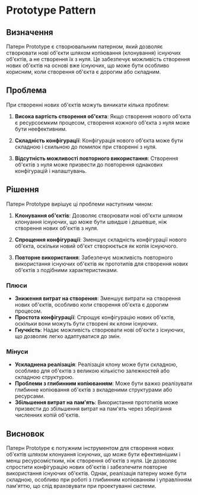 # Prototype Pattern

## Визначення

Патерн Prototype є створювальним патерном, який дозволяє створювати нові об'єкти шляхом копіювання (клонування) існуючих
об'єктів, а не створення їх з нуля. Це забезпечує можливість створення нових об'єктів на основі вже існуючих, що може
бути особливо корисним, коли створення об'єкта є дорогим або складним.

## Проблема

При створенні нових об'єктів можуть виникати кілька проблем:

1. **Висока вартість створення об'єкта**: Якщо створення нового об'єкта є ресурсоємким процесом, створення кожного
   об'єкта з нуля може бути неефективним.

2. **Складність конфігурації**: Конфігурація нового об'єкта може бути складною і схильною до помилок при створенні з
   нуля.

3. **Відсутність можливості повторного використання**: Створення об'єктів з нуля може призвести до повторення однакових
   конфігурацій і налаштувань.

## Рішення

Патерн Prototype вирішує ці проблеми наступним чином:

1. **Клонування об'єктів**: Дозволяє створювати нові об'єкти шляхом клонуання існуючих, що може бути швидше і дешевше,
   ніж створення нових об'єктів з нуля.

2. **Спрощення конфігурації**: Зменшує складність конфігурації нового об'єкта, оскільки новий об'єкт створюється як
   копія існуючого.

3. **Повторне використання**: Забезпечує можливість повторного використання існуючих об'єктів як прототипів для
   створення нових об'єктів з подібними характеристиками.

### Плюси

- **Зниження витрат на створення**: Зменшує витрати на створення нових об'єктів, особливо коли створення об'єкта є
  дорогим процесом.
- **Простота конфігурації**: Спрощує конфігурацію нових об'єктів, оскільки вони можуть бути створені як клони існуючих.
- **Гнучкість**: Надає можливість створювати нові об'єкти з існуючих, що дозволяє легко адаптуватися до змін.

### Мінуси

- **Ускладнена реалізація**: Реалізація клону може бути складною, особливо для об'єктів з великою кількістю залежностей
  або складною структурою.
- **Проблеми з глибинним копіюванням**: Може бути важко реалізувати глибинне копіювання об'єктів з вкладеними
  структурами або ресурсами.
- **Збільшення витрат на пам'ять**: Використання прототипів може призвести до збільшення витрат на пам'ять через
  зберігання численних копій об'єктів.

## Висновок

Патерн Prototype є потужним інструментом для створення нових об'єктів шляхом клонуання існуючих, що може бути
ефективнішим і менш ресурсомістким, ніж створення об'єктів з нуля. Це дозволяє спростити конфігурацію нових об'єктів і
забезпечити повторне використання існуючих об'єктів. Однак, реалізація патерну може бути складною, особливо при роботі з
глибинним копіюванням і управлінням пам'яттю, що слід враховувати при проектуванні системи.
